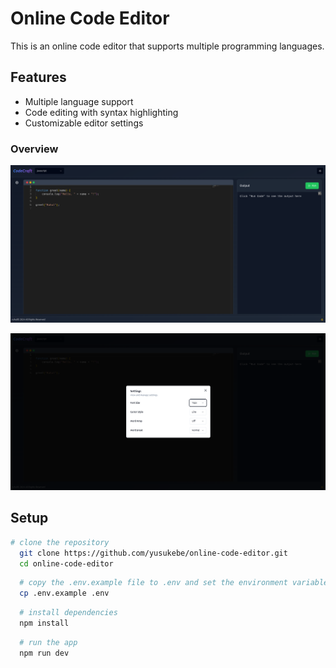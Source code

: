 # Online Code Editor

This is an online code editor that supports multiple programming languages.

## Features

- Multiple language support
- Code editing with syntax highlighting
- Customizable editor settings

### Overview

![overview](image.png)

![alt text](image-1.png)

## Setup

```bash
# clone the repository
  git clone https://github.com/yusukebe/online-code-editor.git
  cd online-code-editor
```

```bash
  # copy the .env.example file to .env and set the environment variables
  cp .env.example .env
```

```bash
  # install dependencies
  npm install
```

```bash
  # run the app
  npm run dev
```
